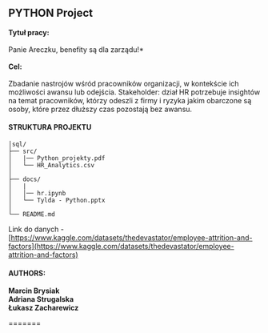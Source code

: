 ## PYTHON Project

**Tytuł pracy:** <br><br>
Panie Areczku, benefity są dla zarządu!*<br><br>
**Cel:** <br><br>
Zbadanie nastrojów wśród pracowników organizacji, w kontekście ich możliwości awansu lub odejścia.
        Stakeholder: dział HR potrzebuje insightów na temat pracowników, 
        którzy odeszli z firmy i ryzyka jakim obarczone są osoby, 
        które przez dłuższy czas pozostają bez awansu.


#### STRUKTURA PROJEKTU




    │sql/
    ├── src/
    │   |── Python_projekty.pdf 
    │   └── HR_Analytics.csv             
    │
    ├── docs/
    │   |        
    │   │── hr.ipynb
    │   └── Tylda - Python.pptx         
    │
    └── README.md                 


Link do danych  - [https://www.kaggle.com/datasets/thedevastator/employee-attrition-and-factors](https://www.kaggle.com/datasets/thedevastator/employee-attrition-and-factors)



#### AUTHORS:

**Marcin Brysiak<br>
Adriana Strugalska<br>
Łukasz Zacharewicz**

=======

